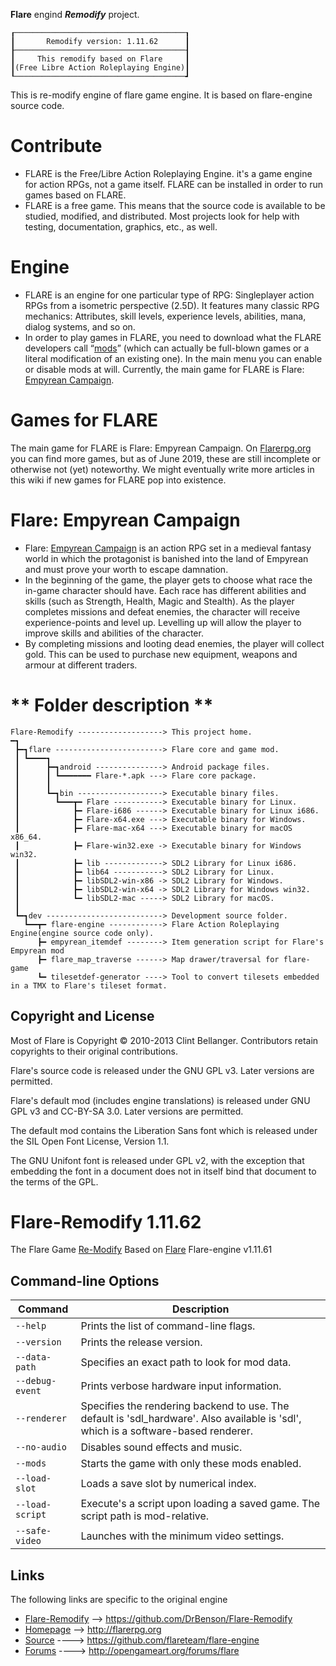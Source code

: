 
**Flare** engind **_Remodify_** project.
```
┎──────────────────────────────────────┒
┃       Remodify version: 1.11.62      ┃
┠──────────────────────────────────────┨
┃     This remodify based on Flare     ┃
┃(Free Libre Action Roleplaying Engine)┃
┖──────────────────────────────────────┛
```
  This is re-modify engine of flare game engine. It is based on flare-engine source code.

# Contribute
* FLARE is the Free/Libre Action Roleplaying Engine. it's a game engine for action RPGs, not a game itself. FLARE can be installed in order to run games based on FLARE.
* FLARE is a free game. This means that the source code is available to be studied, modified, and distributed. Most projects look for help with testing, documentation, graphics, etc., as well.

# Engine
* FLARE is an engine for one particular type of RPG: Singleplayer action RPGs from a isometric perspective (2.5D). It features many classic RPG mechanics: Attributes, skill levels, experience levels, abilities, mana, dialog systems, and so on.
* In order to play games in FLARE, you need to download what the FLARE developers call “[mods](https://github.com/DrBenson/Flare-Remodify/tree/main/flare/mods)” (which can actually be full-blown games or a literal modification of an existing one). In the main menu you can enable or disable mods at will.
Currently, the main game for FLARE is Flare: [Empyrean Campaign](https://github.com/DrBenson/Flare-Remodify/tree/main/flare/mods/empyrean_campaign).

# Games for FLARE
The main game for FLARE is Flare: Empyrean Campaign.
On [Flarerpg.org](https://flarerpg.org) you can find more games, but as of June 2019, these are still incomplete or otherwise not (yet) noteworthy. We might eventually write more articles in this wiki if new games for FLARE pop into existence.

# Flare: Empyrean Campaign
* Flare: [Empyrean Campaign](https://github.com/DrBenson/Flare-Remodify/tree/main/flare/mods/empyrean_campaign) is an action RPG set in a medieval fantasy world in which the protagonist is banished into the land of Empyrean and must prove your worth to escape damnation.
* In the beginning of the game, the player gets to choose what race the in-game character should have. Each race has different abilities and skills (such as Strength, Health, Magic and Stealth). As the player completes missions and defeat enemies, the character will receive experience-points and level up. Levelling up will allow the player to improve skills and abilities of the character.
* By completing missions and looting dead enemies, the player will collect gold. This can be used to purchase new equipment, weapons and armour at different traders.

# ** Folder description **
```
Flare-Remodify -------------------> This project home.
━┓
 ┣━┓flare ------------------------> Flare core and game mod.
 ┃ ┗━━━━┓
 ┃      ┣━┓android ---------------> Android package files.
 ┃      ┃ ┗━━━━━━━ Flare-*.apk ---> Flare core package.
 ┃      ┃
 ┃      ┗━┓bin -------------------> Executable binary files.
 ┃        ┗━━━┳━ Flare -----------> Executable binary for Linux.
 ┃            ┣━ Flare-i686 ------> Executable binary for Linux i686.
 ┃            ┣━ Flare-x64.exe ---> Executable binary for Windows.
 ┃            ┣━ Flare-mac-x64 ---> Executable binary for macOS x86_64.
 ┃            ┣━ Flare-win32.exe -> Executable binary for Windows win32.
 ┃            ┣━ lib -------------> SDL2 Library for Linux i686.
 ┃            ┣━ lib64 -----------> SDL2 Library for Linux.
 ┃            ┣━ libSDL2-win-x86 -> SDL2 Library for Windows.
 ┃            ┣━ libSDL2-win-x64 -> SDL2 Library for Windows win32.
 ┃            ┗━ libSDL2-mac -----> SDL2 Library for macOS.
 ┃
 ┗━┓dev --------------------------> Development source folder.
   ┗━━┳━ flare-engine ------------> Flare Action Roleplaying Engine(engine source code only).
      ┣━ empyrean_itemdef --------> Item generation script for Flare's Empyrean mod
      ┣━ flare_map_traverse ------> Map drawer/traversal for flare-game
      ┗━ tilesetdef-generator ----> Tool to convert tilesets embedded in a TMX to Flare's tileset format.
```
## Copyright and License

Most of Flare is Copyright © 2010-2013 Clint Bellanger.
Contributors retain copyrights to their original contributions.

Flare's source code is released under the GNU GPL v3. Later versions are permitted.

Flare's default mod (includes engine translations) is released under GNU GPL v3 and CC-BY-SA 3.0.
Later versions are permitted.

The default mod contains the Liberation Sans font which is released under the SIL Open Font License, Version 1.1.

The GNU Unifont font is released under GPL v2, with the exception that embedding the font in a document does not in itself bind that document to the terms of the GPL.

# Flare-Remodify 1.11.62

The Flare Game [Re-Modify](https://github.com/DrBenson/Flare-Remodify) Based on [Flare](https://flarerpg.org/index.php/2019/07/27/flare-1-11/) Flare-engine v1.11.61

## Command-line Options

| Command           | Description
|-------------------|----------------
| `--help`          | Prints the list of command-line flags.
| `--version`       | Prints the release version.
| `--data-path`     | Specifies an exact path to look for mod data.
| `--debug-event`   | Prints verbose hardware input information.
| `--renderer`      | Specifies the rendering backend to use. The default is 'sdl\_hardware'. Also available is 'sdl', which is a software-based renderer.
| `--no-audio`      | Disables sound effects and music.
| `--mods`          | Starts the game with only these mods enabled.
| `--load-slot`     | Loads a save slot by numerical index.
| `--load-script`   | Execute's a script upon loading a saved game. The script path is mod-relative.
| `--safe-video`    | Launches with the minimum video settings.

## Links

The following links are specific to the original engine

* [Flare-Remodify](https://github.com/DrBenson/Flare-Remodify) --> https://github.com/DrBenson/Flare-Remodify
* [Homepage](http://flarerpg.org) --> http://flarerpg.org
* [Source](https://github.com/flareteam/flare-engine) ----> https://github.com/flareteam/flare-engine
* [Forums](http://opengameart.org/forums/flare) ----> http://opengameart.org/forums/flare
